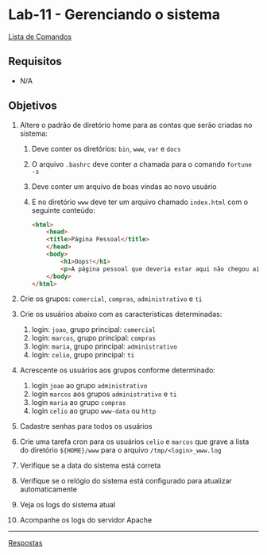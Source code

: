 # Lab-11 - Gerenciando o sistema

[Lista de Comandos](../comandos.md)

## Requisitos

- N/A

## Objetivos

1. Altere o padrão de diretório home para as contas que serão criadas no sistema:
    1. Deve conter os diretórios: `bin`, `www`, `var` e `docs`
    2. O arquivo `.bashrc` deve conter a chamada para o comando `fortune -s`
    3. Deve conter um arquivo de boas vindas ao novo usuário
    4. E no diretório `www` deve ter um arquivo chamado `index.html` com o seguinte conteúdo:

        ```html
        <html>
            <head>
            <title>Página Pessoal</title>
            </head>
            <body>
                <h1>Oops!</h1>
                <p>A página pessoal que deveria estar aqui não chegou ainda... Volte mais tarde!</p>
            </body>
        </html>
        ```

1. Crie os grupos: `comercial`, `compras`, `administrativo` e `ti`
1. Crie os usuários abaixo com as características determinadas:
    1. login: `joao`, grupo principal: `comercial`
    1. login: `marcos`, grupo principal: `compras`
    1. login: `maria`, grupo principal: `administrativo`
    1. login: `celio`, grupo principal: `ti`
1. Acrescente os usuários aos grupos conforme determinado:
    1. login `joao` ao grupo `administrativo`
    1. login `marcos` aos grupos `administrativo` e `ti`
    1. login `maria` ao grupo `compras`
    1. login `celio` ao grupo `www-data` ou `http`
1. Cadastre senhas para todos os usuários
1. Crie uma tarefa cron para os usuários `celio` e `marcos` que grave a lista do diretório `${HOME}/www` para o arquivo `/tmp/<login>_www.log`
1. Verifique se a data do sistema está correta
1. Verifique se o relógio do sistema está configurado para atualizar automaticamente
1. Veja os logs do sistema atual
1. Acompanhe os logs do servidor Apache


------------
[Respostas](respostas.md)
